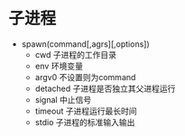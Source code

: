 # 子进程
- spawn(command[,agrs][,options])
  - cwd 子进程的工作目录
  - env 环境变量
  - argv0 不设置则为command
  - detached 子进程是否独立其父进程运行
  - signal 中止信号
  - timeout 子进程运行最长时间
  - stdio 子进程的标准输入输出